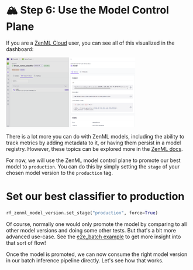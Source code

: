 # 🏔️ Step 6: Use the Model Control Plane
If you are a [ZenML Cloud](https://zenml.io/cloud) user, you can see all of this visualized in the dashboard:

<img src="/zenmlQuickstart/assets/cloud_mcp_screenshot.png" width="70%" alt="Model Control Plane">

There is a lot more you can do with ZenML models, including the ability to
track metrics by adding metadata to it, or having them persist in a model
registry. However, these topics can be explored more in the
[ZenML docs](https://docs.zenml.io).

For now, we will use the ZenML model control plane to promote our best
model to `production`. You can do this by simply setting the `stage` of
your chosen model version to the `production` tag.

# Set our best classifier to production
```python
rf_zenml_model_version.set_stage("production", force=True)
```

Of course, normally one would only promote the model by comparing to all other model
versions and doing some other tests. But that's a bit more advanced use-case. See the
[e2e_batch example](https://github.com/zenml-io/zenml/tree/main/examples/e2e) to get
more insight into that sort of flow!

Once the model is promoted, we can now consume the right model version in our
batch inference pipeline directly. Let's see how that works.
